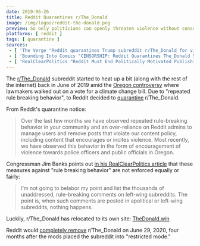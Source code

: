 ```yaml
---
date: 2019-06-26
title: Reddit Quarantines r/The_Donald
image: /img/logos/reddit-the-donald.png
preview: So only politicians can openly threaten violence without consequence? Gotcha
platforms: [ reddit ]
tags: [ quarantine ]
sources:
 - [ 'The Verge "Reddit quarantines Trump subreddit r/The_Donald for violent comments" by Adi Robertson (26 Jun 2019)', 'http://archive.is/tlgBU' ]
 - [ 'Bounding Into Comics "CENSORSHIP: Reddit Quarantines The_Donald Subreddit – Carlos Maza Involved!" by Jorge Arenas (26 Jun 2019)', 'http://archive.is/UV94y' ]
 - [ 'RealClearPolitics "Reddit Must End Politically Motivated Publishing Decisions" by Jim Banks (31 Oct 2019)', 'http://archive.is/PFlFb' ]
---
```


The [r/The_Donald](https://www.reddit.com/r/The_Donald/) subreddit started to
heat up a bit (along with the rest of the internet) back in June of 2019 amid
the [Oregon controversy](http://archive.is/XGyMa) where lawmakers walked out on
a vote for a climate change bill. Due to "repeated rule breaking behavior", to
Reddit decided to [quarantine](http://archive.is/qDUjo) r/The_Donald.

From Reddit's quarantine notice:
> Over the last few months we have observed repeated rule-breaking behavior in
> your community and an over-reliance on Reddit admins to manage users and
> remove posts that violate our content policy, including content that
> encourages or incites violence. Most recently, we have observed this behavior
> in the form of encouragement of violence towards police officers and public
> officials in Oregon.

Congressman Jim Banks points out [in his RealClearPolitics
article](http://archive.is/PFlFb) that these measures against "rule breaking
behavior" are not enforced equally or fairly:
> I’m not going to belabor my point and list the thousands of unaddressed,
> rule-breaking comments on left-wing subreddits. The point is, when such
> comments are posted in apolitical or left-wing subreddits, nothing happens.

Luckily, r/The_Donald has relocated to its own site:
[TheDonald.win](https://thedonald.win)

Reddit would [completely remove](/events/reddit-purges-2k-subreddits/)
r/The_Donald on June 29, 2020, four months after the mods placed the subreddit
into "restricted mode."
